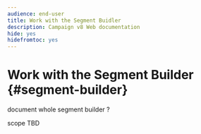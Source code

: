 ```yaml
---
audience: end-user
title: Work with the Segment Buidler
description: Campaign v8 Web documentation
hide: yes
hidefromtoc: yes
---
```

# Work with the Segment Builder {#segment-builder}

document whole segment builder ?

scope TBD 
